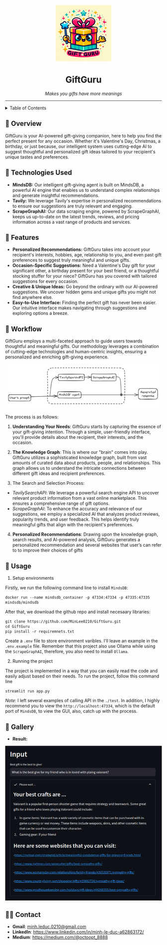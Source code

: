 <p align="center">
  <img src="./static/giftguru_logo.jpeg" width="180" >
</p>
<h1 align="center">GiftGuru</h1>

<p align="center">
  <em>Makes you gifts have more meanings</em>
</p>

---

<details>
  <summary>Table of Contents</summary>

- [📍 Overview](#-overview)
- [🧩 Features](#-features)
- [🤖Technologies Used](#-technologies-used)
- [🎯 Workflow](#-workflow)
- [🚀 Usage](#-getting-started)
- [👾 Gallery](#-gallery)
- [🧑‍💻 Contact](#-contact)
</details>

## 📍 Overview

GiftGuru is your AI-powered gift-giving companion, here to help you find the perfect present for any occasion. Whether it's Valentine's Day, Christmas, a birthday, or just because, our intelligent system uses cutting-edge AI to suggest thoughtful and personalized gift ideas tailored to your recipient's unique tastes and preferences.

## 🤖 Technologies Used

* **MindsDB:** Our intelligent gift-giving agent is built on MindsDB, a powerful AI engine that enables us to understand complex relationships and generate insightful recommendations.
* **Tavily:** We leverage Tavily's expertise in personalized recommendations to ensure our suggestions are truly relevant and engaging.
* **ScrapeGraphAI:** Our data scraping engine, powered by ScrapeGraphAI, keeps us up-to-date on the latest trends, reviews, and pricing information across a vast range of products and services.


## 🧩 Features

* **Personalized Recommendations:** GiftGuru takes into account your recipient's interests, hobbies, age, relationship to you, and even past gift preferences to suggest truly meaningful and unique gifts.
* **Occasion-Specific Suggestions:**  Need a Valentine's Day gift for your significant other, a birthday present for your best friend, or a thoughtful stocking stuffer for your niece? GiftGuru has you covered with tailored suggestions for every occasion.
* **Creative & Unique Ideas:**  Go beyond the ordinary with our AI-powered suggestions. We uncover hidden gems and unique gifts you might not find anywhere else.
* **Easy-to-Use Interface:**  Finding the perfect gift has never been easier. Our intuitive interface makes navigating through suggestions and exploring options a breeze.


## 🎯 Workflow
GiftGuru employs a multi-faceted approach to guide users towards thoughtful and meaningful
gifts. Our methodology leverages a combination of cutting-edge technologies and human-centric
insights, ensuring a personalized and enriching gift-giving experience.

![](./static/workflow.png)

The process is as follows:

1. **Understanding Your Needs**: GiftGuru starts by capturing the essence of your gift-giving
intention. Through a simple, user-friendly interface, you'll provide details about the
recipient, their interests, and the occasion.

2. **The Knowledge Graph**: This is where our "brain" comes into play. GiftGuru utilizes a
sophisticated knowledge graph, built from vast amounts of curated data about products,
people, and relationships. This graph allows us to understand the intricate connections
between different gift ideas and recipient preferences.

3. The Search and Selection Process:

  + *TavilySearchAPI*: We leverage a powerful search engine API to uncover relevant
product information from a vast online marketplace. This ensures a
comprehensive range of gift options.
  + *ScrapeGraphAI*: To enhance the accuracy and relevance of our suggestions, we
employ a specialized AI that analyzes product reviews, popularity trends, and user
feedback. This helps identify truly meaningful gifts that align with the recipient's
preferences.

4. **Personalized Recommendations**: Drawing upon the knowledge graph, search results, and
AI-powered analysis, GiftGuru generates a personalized recommendation and several
websites that user’s can refer to to improve their choices of gifts

## 🚀 Usage

1. Setup environments 

Firstly, we run the following command line to install `MindsDB`: 

```
docker run --name mindsdb_container -p 47334:47334 -p 47335:47335 mindsdb/mindsdb
```
After that, we download the github repo and install necesaary libraries: 

```
git clone https://github.com/MinLee0210/GiftGuru.git
cd GiftGuru
pip install -r requiremnets.txt

```

Create a `.env` file to store environment varibles. I'll leave an example in the `.env.example` file. Remember that this project also use Ollama while using the `ScrapeGraphAI`, therefore, you also need to install `Ollama`. 

2. Running the project

The project is implemented in a way that you can easily read the code and easily adjust based on their needs. To run the project, follow this command line

```
streamlit run app.py
```

*Note*: I left several examples of calling API in the `./test`. In addition, I highly recommend you to view the `http://localhost:47334`, which is the default port of `MindsDB`, to view the GUI, also, catch up with the process. 


## 👾 Gallery

+ **Result:**

![](./static/gg_example.png)


## 🧑‍💻 Contact

+ **Gmail**: minh.leduc.0210@gmail.com
+ **LinkedIn**: https://www.linkedin.com/in/minh-le-duc-a62863172/
+ **Medium**: https://medium.com/@octoopt_8888
